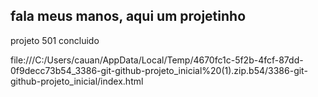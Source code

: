 <h2> fala meus manos, aqui um projetinho</h2> 
<p> projeto 501 concluido
</p>
<div> file:///C:/Users/cauan/AppData/Local/Temp/4670fc1c-5f2b-4fcf-87dd-0f9decc73b54_3386-git-github-projeto_inicial%20(1).zip.b54/3386-git-github-projeto_inicial/index.html</div>
